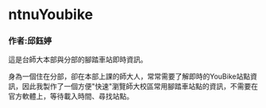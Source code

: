 # ntnuYoubike
### 作者:邱鈺婷

這是台師大本部與分部的腳踏車站即時資訊。

身為一個住在分部，卻在本部上課的師大人，常常需要了解即時的YouBike站點資訊，因此我製作了一個方便"快速"瀏覽師大校區常用腳踏車站點的資訊，不需要在官方軟體上，等待載入時間、尋找站點。

